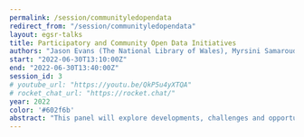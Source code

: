 ```yaml
---
permalink: /session/communityledopendata
redirect_from: "/session/communityledopendata"
layout: egsr-talks
title: Participatory and Community Open Data Initiatives
authors: "Jason Evans (The National Library of Wales), Myrsini Samaroudi (University of Brighton), Michael Kelly (University of Brighton)"
start: "2022-06-30T13:10:00Z"
end: "2022-06-30T13:40:00Z"
session_id: 3
# youtube_url: "https://youtu.be/QkP5u4yXTQA"
# rocket_chat_url: "https://rocket.chat/"
year: 2022
color: '#602f6b'
abstract: "This panel will explore developments, challenges and opportunities for co-developing open data and knowledge, in particular when this involve collaboration with non-technical experts, including members of communities, and other practitioners in disciplines such as humanities, museums and heritage, arts and crafts. The session will bring together researchers and practitioners explore the various workflows, technologies and processes to capture, document, link and provide access to a variety of content which can support various purposes including open research practices, preservation of knowledge and access of data by the wider public. Cross cutting issues, including ethics, copyright and sustainability will also be discussed."
---
```


